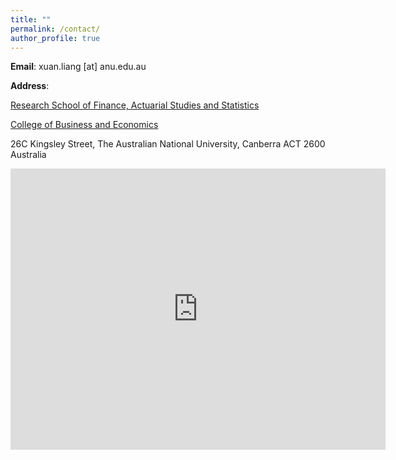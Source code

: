 ```yaml
---
title: ""
permalink: /contact/
author_profile: true
---
```


**Email**: xuan.liang [at] anu.edu.au

**Address**:

[Research School of Finance, Actuarial Studies and Statistics](https://rsfas.anu.edu.au/)

[College of Business and Economics](https://cbe.anu.edu.au/welcome-cbe)

26C Kingsley Street, The Australian National University, Canberra  ACT  2600 Australia

<iframe src="https://www.google.com/maps/embed?pb=!1m18!1m12!1m3!1d3257.1666804818524!2d149.12107767602765!3d-35.27698189336653!2m3!1f0!2f0!3f0!3m2!1i1024!2i768!4f13.1!3m3!1m2!1s0x6b164d4332c20ec9%3A0xa29eb8b6024d528d!2sANU%20College%20of%20Business%20%26%20Economics!5e0!3m2!1sen!2sau!4v1683631104193!5m2!1sen!2sau" width="600" height="450" style="border:0;" allowfullscreen="" loading="lazy" referrerpolicy="no-referrer-when-downgrade"></iframe>